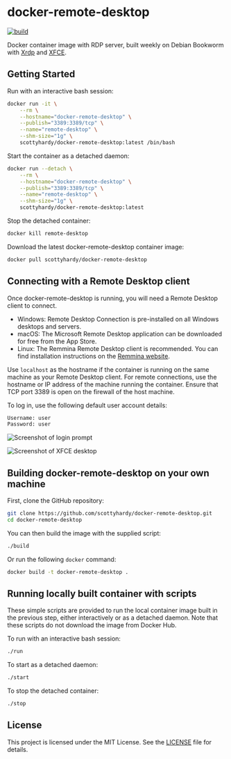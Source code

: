 # docker-remote-desktop

[![build](https://github.com/scottyhardy/docker-remote-desktop/actions/workflows/build.yml/badge.svg)](https://github.com/scottyhardy/docker-remote-desktop/actions/workflows/build.yml)

Docker container image with RDP server, built weekly on Debian Bookworm with [Xrdp](http://xrdp.org) and [XFCE](https://xfce.org).

## Getting Started

Run with an interactive bash session:

```bash
docker run -it \
    --rm \
    --hostname="docker-remote-desktop" \
    --publish="3389:3389/tcp" \
    --name="remote-desktop" \
    --shm-size="1g" \
    scottyhardy/docker-remote-desktop:latest /bin/bash
```

Start the container as a detached daemon:

```bash
docker run --detach \
    --rm \
    --hostname="docker-remote-desktop" \
    --publish="3389:3389/tcp" \
    --name="remote-desktop" \
    --shm-size="1g" \
    scottyhardy/docker-remote-desktop:latest
```

Stop the detached container:

```bash
docker kill remote-desktop
```

Download the latest docker-remote-desktop container image:

```bash
docker pull scottyhardy/docker-remote-desktop
```

## Connecting with a Remote Desktop client

Once docker-remote-desktop is running, you will need a Remote Desktop client to connect.

- Windows: Remote Desktop Connection is pre-installed on all Windows desktops and servers.
- macOS: The Microsoft Remote Desktop application can be downloaded for free from the App Store.
- Linux: The Remmina Remote Desktop client is recommended. You can find installation instructions on the [Remmina website](https://remmina.org/how-to-install-remmina/).

Use `localhost` as the hostname if the container is running on the same machine as your Remote Desktop client. For remote connections, use the hostname or IP address of the machine running the container. Ensure that TCP port 3389 is open on the firewall of the host machine.

To log in, use the following default user account details:

```bash
Username: user
Password: user
```

![Screenshot of login prompt](https://raw.githubusercontent.com/scottyhardy/docker-remote-desktop/master/screenshot_1.png)

![Screenshot of XFCE desktop](https://raw.githubusercontent.com/scottyhardy/docker-remote-desktop/master/screenshot_2.png)

## Building docker-remote-desktop on your own machine

First, clone the GitHub repository:

```bash
git clone https://github.com/scottyhardy/docker-remote-desktop.git
cd docker-remote-desktop
```

You can then build the image with the supplied script:

```bash
./build
```

Or run the following `docker` command:

```bash
docker build -t docker-remote-desktop .
```

## Running locally built container with scripts

These simple scripts are provided to run the local container image built in the previous step, either interactively or as a detached daemon. Note that these scripts do not download the image from Docker Hub.

To run with an interactive bash session:

```bash
./run
```

To start as a detached daemon:

```bash
./start
```

To stop the detached container:

```bash
./stop
```

## License

This project is licensed under the MIT License. See the [LICENSE](LICENSE) file for details.
